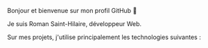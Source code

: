 Bonjour et bienvenue sur mon profil GitHub 🙂

Je suis Roman Saint-Hilaire, développeur Web.

Sur mes projets, j'utilise principalement les technologies suivantes :




